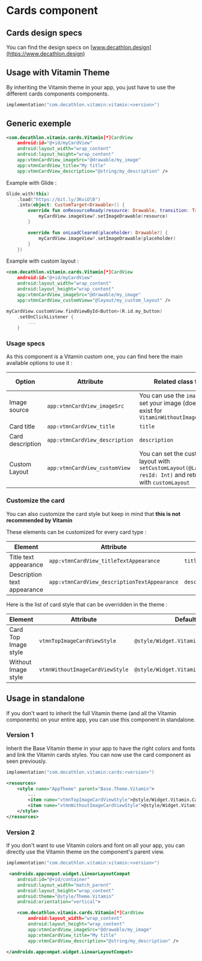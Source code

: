 # Cards component

## Cards design specs

You can find the design specs on [www.decathlon.design](https://www.decathlon.design)

## Usage with Vitamin Theme

By inheriting the Vitamin theme in your app, you just have to use the different cards components components.

```kotlin
implementation("com.decathlon.vitamin:vitamin:<version>")
```

## Generic exemple

```xml
<com.decathlon.vitamin.cards.Vitamin[*]CardView
    android:id="@+id/myCardView"
    android:layout_width="wrap_content"
    android:layout_height="wrap_content"
    app:vtmnCardView_imageSrc="@drawable/my_image"
    app:vtmnCardView_title="My title"
    app:vtmnCardView_description="@string/my_description" />
```

Example with Glide : 

```kotlin
Glide.with(this)
    .load("https://bit.ly/3KviOlB")
    .into(object: CustomTarget<Drawable>() { 
        override fun onResourceReady(resource: Drawable, transition: Transition<in Drawable>?) {
            myCardView.imageView?.setImageDrawable(resource) 
        }

        override fun onLoadCleared(placeholder: Drawable?) {
            myCardView.imageView?.setImageDrawable(placeholder)
        }
    })
```

Example with custom layout :

```xml
<com.decathlon.vitamin.cards.Vitamin[*]CardView
    android:id="@+id/myCardView"
    android:layout_width="wrap_content"
    android:layout_height="wrap_content"
    app:vtmnCardView_imageSrc="@drawable/my_image"
    app:vtmnCardView_customView="@layout/my_custom_layout" />
```

```kotlin
myCardView.customView.findViewById<Button>(R.id.my_button)
    .setOnClickListener {
        ...
    }
```

### Usage specs

As this component is a Vitamin custom one, you can find here the main available options to use it :

| Option                    | Attribute                      | Related class field                                                                                              | Default value |
|---------------------------|--------------------------------|------------------------------------------------------------------------------------------------------------------|---------------|
| Image source              | `app:vtmnCardView_imageSrc`    | You can use the `imageView` to set your image (does not exist for `VitaminWithoutImageCardView`                  | n/a           |
| Card title                | `app:vtmnCardView_title`       | `title`                                                                                                          | `null`        |
| Card description          | `app:vtmnCardView_description` | `description`                                                                                                    | `null`        |
| Custom Layout             | `app:vtmnCardView_customView`  | You can set the custom layout with `setCustomLayout(@LayoutRes resId: Int)` and retrieve it with `customLayout`  | n/a           |

### Customize the card
You can also customize the card style but keep in mind that **this is not recommended by Vitamin**

These elements can be customized for every card type :

| Element                     | Attribute                                    | Related class field         | Default value                   |
|-----------------------------|----------------------------------------------|-----------------------------|---------------------------------|
| Title text appearance       | `app:vtmnCardView_titleTextAppearance`       | `titleTextAppearance`       | `?attr/textAppearanceHeadline6` |
| Description text appearance | `app:vtmnCardView_descriptionTextAppearance` | `descriptionTextAppearance` | `?attr/textAppearanceBody3`     |

Here is the list of card style that can be overridden in the theme :

| Element              | Attribute                       | Default value                             |
|----------------------|---------------------------------|-------------------------------------------|
| Card Top Image style | `vtmnTopImageCardViewStyle`     | `@style/Widget.Vitamin.Card.TopImage`     |
| Without Image style  | `vtmnWithoutImageCardViewStyle` | `@style/Widget.Vitamin.Card.WithoutImage` |



## Usage in standalone

If you don't want to inherit the full Vitamin theme (and all the Vitamin components) on your entire app, you can use this component in standalone.

### Version 1

Inherit the Base Vitamin theme in your app to have the right colors and fonts and link the Vitamin cards styles.
You can now use the card component as seen previously.

```kotlin
implementation("com.decathlon.vitamin:cards:<version>")
```

```xml
<resources>
    <style name="AppTheme" parent="Base.Theme.Vitamin">
        ...
        <item name="vtmnTopImageCardViewStyle">@style/Widget.Vitamin.Card.TopImage</item>
        <item name="vtmnWithoutImageCardViewStyle">@style/Widget.Vitamin.Card.WithoutImage</item>
    </style>
</resources>
```

### Version 2

If you don't want to use Vitamin colors and font on all your app, you can directly use the Vitamin theme on the component's parent view.

```kotlin
implementation("com.decathlon.vitamin:vitamin:<version>")
```

```xml
 <androidx.appcompat.widget.LinearLayoutCompat
    android:id="@+id/container"
    android:layout_width="match_parent"
    android:layout_height="wrap_content"
    android:theme="@style/Theme.Vitamin"
    android:orientation="vertical">

    <com.decathlon.vitamin.cards.Vitamin[*]CardView
        android:layout_width="wrap_content"
        android:layout_height="wrap_content"
        app:vtmnCardView_imageSrc="@drawable/my_image"
        app:vtmnCardView_title="My title"
        app:vtmnCardView_description="@string/my_description" />

</androidx.appcompat.widget.LinearLayoutCompat>
```